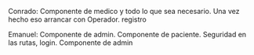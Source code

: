 Conrado: Componente de medico y todo lo que sea necesario. Una vez hecho eso arrancar con Operador. registro

Emanuel: Componente de admin. Componente de paciente. Seguridad en las rutas, login. Componente de admin 
